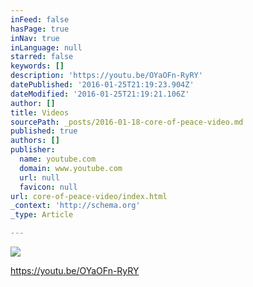 ```yaml
---
inFeed: false
hasPage: true
inNav: true
inLanguage: null
starred: false
keywords: []
description: 'https://youtu.be/OYaOFn-RyRY'
datePublished: '2016-01-25T21:19:23.904Z'
dateModified: '2016-01-25T21:19:21.106Z'
author: []
title: Videos
sourcePath: _posts/2016-01-18-core-of-peace-video.md
published: true
authors: []
publisher:
  name: youtube.com
  domain: www.youtube.com
  url: null
  favicon: null
url: core-of-peace-video/index.html
_context: 'http://schema.org'
_type: Article

---
```

![](https://the-grid-user-content.s3-us-west-2.amazonaws.com/813f1dcf-4bbf-47fe-99f9-f1305b135441.jpg)

https://youtu.be/OYaOFn-RyRY